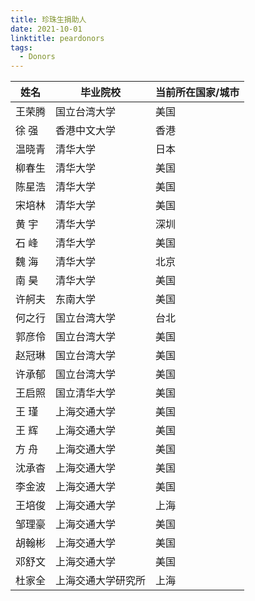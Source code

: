 ```yaml
---
title: 珍珠生捐助人
date: 2021-10-01
linktitle: peardonors 
tags:
  - Donors
---
```


| 姓名 | 毕业院校       | 当前所在国家/城市 |
| ------ | ------------------ | ----------------- |
| 王荣腾 | 国立台湾大学  | 美国            |
| 徐  强 | 香港中文大学 | 香港            |
| 温晓青 | 清华大学       | 日本            |
| 柳春生 | 清华大学       | 美国            |
| 陈星浩 | 清华大学       | 美国            |
| 宋培林 | 清华大学       | 美国            |
| 黄  宇 | 清华大学       | 深圳            |
| 石  峰 | 清华大学       | 美国            |
| 魏  海 | 清华大学       | 北京            |
| 南  昊 | 清华大学       | 美国            |
| 许舸夫 | 东南大学       | 美国            |
| 何之行 | 国立台湾大学 | 台北            |
| 郭彦伶 | 国立台湾大学 | 美国            |
| 赵冠琳 | 国立台湾大学 | 美国            |
| 许承郁 | 国立台湾大学 | 美国            |
| 王启照 | 国立清华大学 | 美国            |
| 王  瑾 | 上海交通大学 | 美国            |
| 王  辉 | 上海交通大学 | 美国            |
| 方  舟 | 上海交通大学 | 美国            |
| 沈承杳 | 上海交通大学 | 美国            |
| 李金波 | 上海交通大学 | 美国            |
| 王培俊 | 上海交通大学 | 上海            |
| 邹理豪 | 上海交通大学 | 美国            |
| 胡翰彬 | 上海交通大学 | 美国            |
| 邓舒文 | 上海交通大学 | 美国            |
| 杜家全 | 上海交通大学研究所 | 上海            |